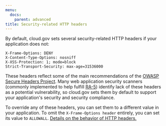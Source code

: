 ```yaml
---
menu:
  docs:
    parent: advanced
title: Security-related HTTP headers
---
```


By default, cloud.gov sets several security-related HTTP headers if your application does not:

```
X-Frame-Options: DENY
X-Content-Type-Options: nosniff
X-XSS-Protection: 1; mode=block
Strict-Transport-Security: max-age=31536000
```

These headers reflect some of the main recommendations of the [OWASP Secure Headers Project](https://www.owasp.org/index.php/OWASP_Secure_Headers_Project#tab=Headers). Many web application security scanners (commonly implemented to help fulfill [RA-5](https://nvd.nist.gov/800-53/Rev4/control/RA-5)) identify lack of these headers as a potential vulnerability, so cloud.gov sets them by default to support your application's security and security compliance.

To override any of these headers, you can set them to a different value in your application. To omit the `X-Frame-Options header` entirely, you can set its value to `ALLOWALL`. [Details on the behavior of HTTP headers.](https://developer.mozilla.org/en-US/docs/Web/HTTP/Headers)
